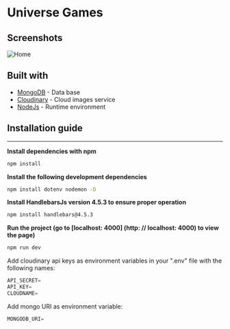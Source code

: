 # Universe Games

## Screenshots
![Home](x)

## Built with

* [MongoDB](https://www.mongodb.com/cloud) - Data base
* [Cloudinary](https://cloudinary.com/) - Cloud images service
* [NodeJs](https://nodejs.org/es/) - Runtime environment

## Installation guide

---

**Install dependencies with npm**

```bash
npm install
```

**Install the following development dependencies**

```bash
npm install dotenv nodemon -D
```

**Install HandlebarsJs version 4.5.3 to ensure proper operation**

```bash
npm install handlebars@4.5.3
```

**Run the project (go to [localhost: 4000] (http: // localhost: 4000) to view the page)**

```bash
npm run dev
```

Add cloudinary api keys as environment variables in your ".env" file with the following names:

```jsx
API_SECRET=
API_KEY=
CLOUDNAME=
```

Add mongo URI as environment variable:

```jsx
MONGODB_URI= 
```
